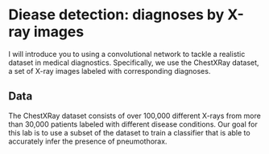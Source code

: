 # Diease detection: diagnoses by X-ray images 

I will introduce you to using a convolutional network to tackle a realistic dataset in medical diagnostics. Specifically, we use the ChestXRay dataset, a set of X-ray images labeled with corresponding diagnoses.

## Data
The ChestXRay dataset consists of over 100,000 different X-rays from more than 30,000 patients labeled with different disease conditions. Our goal for this lab is to use a subset of the dataset to train a classifier that is able to accurately infer the presence of pneumothorax.

